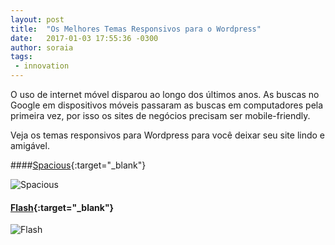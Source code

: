 ```yaml
---
layout: post
title:  "Os Melhores Temas Responsivos para o Wordpress"
date:   2017-01-03 17:55:36 -0300
author: soraia
tags: 
 - innovation
---
```


 O uso de internet móvel disparou ao longo dos últimos anos. As buscas no Google em dispositivos móveis passaram as buscas em computadores pela primeira vez, por isso os sites de negócios precisam ser mobile-friendly.

 Veja os temas responsivos para Wordpress para você deixar seu site lindo e amigável.

 ####[Spacious](https://demo.themegrill.com/spacious/){:target="_blank"}

![Spacious](https://themegrill.com/blog/wp-content/uploads/2015/08/free-responsive-wordpress-themes-spacious.jpg=250x)


 #### [Flash](https://demo.themegrill.com/flash/demos/){:target="_blank"}

 ![Flash](https://themegrill.com/blog/wp-content/uploads/2015/08/free-responsive-wordpress-themes-spacious.jpg=250px)

